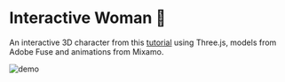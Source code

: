 # Interactive Woman 👧
An interactive 3D character from this [tutorial](https://tympanus.net/codrops/2019/10/14/how-to-create-an-interactive-3d-character-with-three-js/) using Three.js, models from Adobe Fuse and animations from Mixamo.

![demo](./dist/assets/models/gigi.gif)
